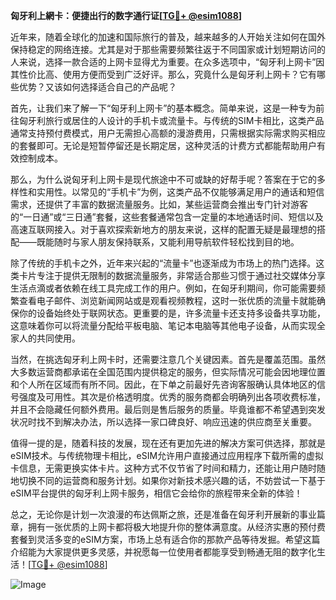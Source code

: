 **匈牙利上網卡：便捷出行的数字通行证[[TG💪+ @esim1088](https://t.me/s/esim1088)]**

近年来，随着全球化的加速和国际旅行的普及，越来越多的人开始关注如何在国外保持稳定的网络连接。尤其是对于那些需要频繁往返于不同国家或计划短期访问的人来说，选择一款合适的上网卡显得尤为重要。在众多选项中，“匈牙利上网卡”因其性价比高、使用方便而受到广泛好评。那么，究竟什么是匈牙利上网卡？它有哪些优势？又该如何选择适合自己的产品呢？

首先，让我们来了解一下“匈牙利上网卡”的基本概念。简单来说，这是一种专为前往匈牙利旅行或居住的人设计的手机卡或流量卡。与传统的SIM卡相比，这类产品通常支持预付费模式，用户无需担心高额的漫游费用，只需根据实际需求购买相应的套餐即可。无论是短暂停留还是长期定居，这种灵活的计费方式都能帮助用户有效控制成本。

那么，为什么说匈牙利上网卡是现代旅途中不可或缺的好帮手呢？答案在于它的多样性和实用性。以常见的“手机卡”为例，这类产品不仅能够满足用户的通话和短信需求，还提供了丰富的数据流量服务。比如，某些运营商会推出专门针对游客的“一日通”或“三日通”套餐，这些套餐通常包含一定量的本地通话时间、短信以及高速互联网接入。对于喜欢探索新地方的朋友来说，这样的配置无疑是最理想的搭配——既能随时与家人朋友保持联系，又能利用导航软件轻松找到目的地。

除了传统的手机卡之外，近年来兴起的“流量卡”也逐渐成为市场上的热门选择。这类卡片专注于提供无限制的数据流量服务，非常适合那些习惯于通过社交媒体分享生活点滴或者依赖在线工具完成工作的用户。例如，在匈牙利期间，你可能需要频繁查看电子邮件、浏览新闻网站或是观看视频教程，这时一张优质的流量卡就能确保你的设备始终处于联网状态。更重要的是，许多流量卡还支持多设备共享功能，这意味着你可以将流量分配给平板电脑、笔记本电脑等其他电子设备，从而实现全家人的共同使用。

当然，在挑选匈牙利上网卡时，还需要注意几个关键因素。首先是覆盖范围。虽然大多数运营商都承诺在全国范围内提供稳定的服务，但实际情况可能会因地理位置和个人所在区域而有所不同。因此，在下单之前最好先咨询客服确认具体地区的信号强度及可用性。其次是价格透明度。优秀的服务商都会明确列出各项收费标准，并且不会隐藏任何额外费用。最后则是售后服务的质量。毕竟谁都不希望遇到突发状况时找不到解决办法，所以选择一家口碑良好、响应迅速的供应商至关重要。

值得一提的是，随着科技的发展，现在还有更加先进的解决方案可供选择，那就是eSIM技术。与传统物理卡相比，eSIM允许用户直接通过应用程序下载所需的虚拟卡信息，无需更换实体卡片。这种方式不仅节省了时间和精力，还能让用户随时随地切换不同的运营商和服务计划。如果你对新技术感兴趣的话，不妨尝试一下基于eSIM平台提供的匈牙利上网卡服务，相信它会给你的旅程带来全新的体验！

总之，无论你是计划一次浪漫的布达佩斯之旅，还是准备在匈牙利开展新的事业篇章，拥有一张优质的上网卡都将极大地提升你的整体满意度。从经济实惠的预付费套餐到灵活多变的eSIM方案，市场上总有适合你的那款产品等待发掘。希望这篇介绍能为大家提供更多灵感，并祝愿每一位使用者都能享受到畅通无阻的数字化生活！[[TG💪+ @esim1088](https://t.me/s/esim1088)]

![Image](https://i.postimg.cc/4NQfJmqS/Snipaste-2025-05-13-00-14-12.png)